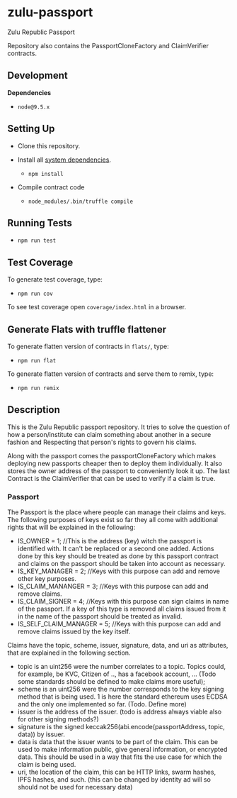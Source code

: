 # zulu-passport

Zulu Republic Passport 

Repository also contains the PassportCloneFactory and ClaimVerifier contracts.

## Development

**Dependencies**

-   `node@9.5.x`

## Setting Up

-   Clone this repository.

-   Install all [system dependencies](#development).

    -   `npm install`

-   Compile contract code

    -   `node_modules/.bin/truffle compile`

## Running Tests

-   `npm run test`

## Test Coverage

To generate test coverage, type:

-   `npm run cov`

To see test coverage open `coverage/index.html` in a browser.

## Generate Flats with truffle flattener

To generate flatten version of contracts in `flats/`, type:

-   `npm run flat`

To generate flatten version of contracts and serve them to remix, type:

-   `npm run remix`

## Description

This is the Zulu Republic passport repository. It tries to solve the question of how a person/institute can claim something about another in a secure fashion and Respecting that person's rights to govern his claims. 

Along with the passport comes the passportCloneFactory which makes deploying new passports cheaper then to deploy them individually. It also stores the owner address of the passport to conveniently look it up.
The last Contract is the ClaimVerifier that can be used to verify if a claim is true. 

### Passport
The Passport is the place where people can manage their claims and keys.
The following purposes of keys exist so far they all come with additional rights that will be explained in the following:
-   IS_OWNER = 1; 				//This is the address (key) witch the passport is identified with. It can't be replaced or a second one added.  Actions done by this key should be treated as done by this passport contract and claims on the passport should be taken into account as necessary.  
-   IS_KEY_MANAGER = 2; 		//Keys with this purpose can add and remove other key purposes.  
-   IS_CLAIM_MANANGER = 3; 	//Keys with this purpose can add and remove  claims.  
-   IS_CLAIM_SIGNER = 4; 			//Keys with this purpose can sign claims in name of the passport. If a key of this type is removed all claims issued from it in the name of the passport should be treated as invalid.
-   IS_SELF_CLAIM_MANAGER = 5;  //Keys with this purpose can add and remove claims issued by the key itself. 

Claims have the topic, scheme, issuer, signature, data, and uri as attributes, that are explained in the following section.
-   topic is an uint256 were the number correlates to a topic. Topics could, for example, be KVC, Citizen of .., has a facebook account, ... (Todo some standards should be defined to make claims more useful);  
-   scheme is an uint256 were the number corresponds to the key signing method that is being used. 1 is here the standard ethereum uses ECDSA and the only one implemented so far. (Todo. Define more)
-   issuer is the address of the issuer. (todo is address always viable also for other signing methods?)
-   signature is the signed keccak256(abi.encode(passportAddress, topic, data)) by issuer.
-   data is data that the issuer wants to be part of the claim. This can be used to make information public, give general information, or encrypted data. This should be used in a way that fits the use case for which the claim is being used.
-   uri, the location of the claim, this can be HTTP links, swarm hashes, IPFS hashes, and such. (this can be changed by identity ad will so should not be used for necessary data)
